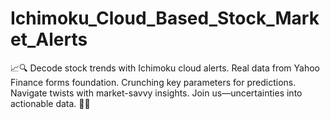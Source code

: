 # Ichimoku_Cloud_Based_Stock_Market_Alerts
📈🔍 Decode stock trends with Ichimoku cloud alerts. Real data from Yahoo Finance forms foundation. Crunching key parameters for predictions. Navigate twists with market-savvy insights. Join us—uncertainties into actionable data. 🚀🔔
